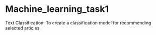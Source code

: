 # Machine_learning_task1
Text Classification: To create a classification model for recommending selected articles.
